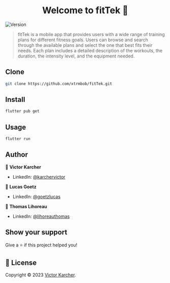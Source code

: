 <h1 align="center">Welcome to fitTek 👋</h1>
<p>
  <img alt="Version" src="https://img.shields.io/badge/version-1.0.0-blue.svg?cacheSeconds=2592000" />
</p>

> fitTek is a mobile app that provides users with a wide range of training plans for different fitness goals. Users can browse and search through the available plans and select the one that best fits their needs. Each plan includes a detailed description of the workouts, the duration, the intensity level, and the equipment needed.

## Clone

```sh
git clone https://github.com/xtrmbob/fitTek.git
```

## Install 

```sh
flutter pub get
```

## Usage

```sh
flutter run
```

## Author

👤 **Victor Karcher**

* LinkedIn: [@karchervictor](https://linkedin.com/in/karchervictor)

👤 **Lucas Goetz**

* LinkedIn: [@goetzlucas](https://www.linkedin.com/in/lucas-goetz-b595531b7/)

👤 **Thomas Lihoreau**

* LinkedIn: [@lihoreauthomas](https://www.linkedin.com/in/thomas-lihoreau/)

## Show your support

Give a ⭐️ if this project helped you!

## 📝 License

Copyright © 2023 [Victor Karcher](https://github.com/xtrmbob).<br />
